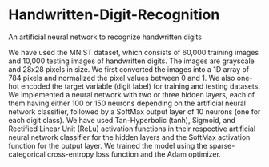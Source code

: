 # Handwritten-Digit-Recognition
An artificial neural network to recognize handwritten digits

We have used the MNIST dataset, which consists of 60,000 training images and 10,000 testing images of handwritten digits. The images are grayscale and 28x28 pixels in size.
We first converted the images into a 1D array of 784 pixels and normalized the pixel values between 0 and 1. We also one-hot encoded the target variable (digit label) for training and testing datasets.
We implemented a neural network with two or three hidden layers, each of them having either 100 or 150 neurons depending on the artificial neural network classifier, followed by a SoftMax output layer of 10 neurons (one for each digit class). We have used Tan-Hyperbolic (tanh), Sigmoid, and Rectified Linear Unit (ReLu) activation functions in their respective artificial neural network classifier for the hidden layers and the SoftMax activation function for the output layer. We trained the model using the sparse-categorical cross-entropy loss function and the Adam optimizer.

